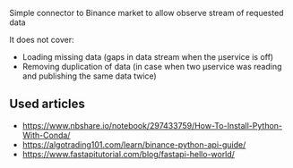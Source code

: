 Simple connector to Binance market to allow observe stream of requested data

It does not cover:
- Loading missing data (gaps in data stream when the µservice is off)
- Removing duplication of data (in case when two µservice was reading and publishing the same data twice)

## Used articles
- https://www.nbshare.io/notebook/297433759/How-To-Install-Python-With-Conda/
- https://algotrading101.com/learn/binance-python-api-guide/
- https://www.fastapitutorial.com/blog/fastapi-hello-world/